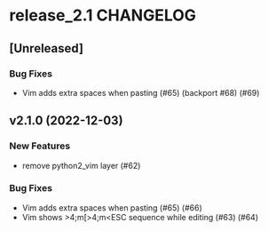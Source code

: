 # release_2.1 CHANGELOG

## [Unreleased]

### Bug Fixes

- Vim adds extra spaces when pasting (#65) (backport #68) (#69)

## v2.1.0 (2022-12-03)

### New Features

- remove python2_vim layer (#62)

### Bug Fixes

- Vim adds extra spaces when pasting (#65) (#66)
- Vim shows >4;m<ESC>[>4;m<ESC sequence while editing (#63) (#64)


